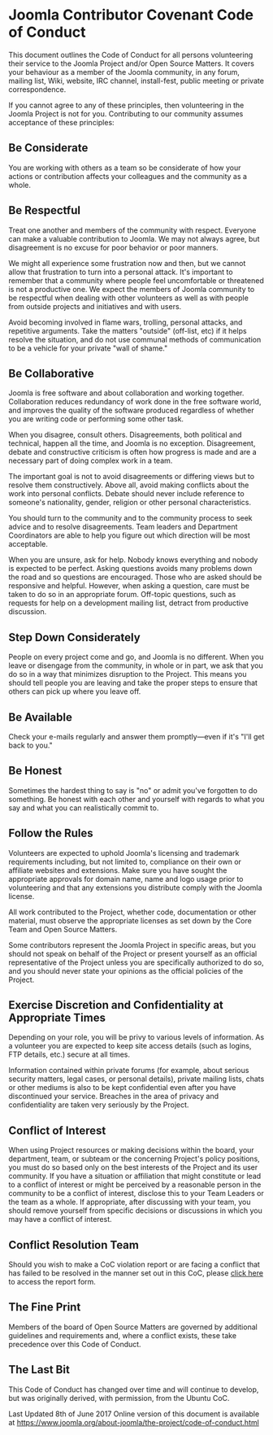 # Joomla Contributor Covenant Code of Conduct

This document outlines the Code of Conduct for all persons volunteering their service to the Joomla Project and/or Open Source Matters. It covers your behaviour as a member of the Joomla community, in any forum, mailing list, Wiki, website, IRC channel, install-fest, public meeting or private correspondence. 

If you cannot agree to any of these principles, then volunteering in the Joomla Project is not for you. Contributing to our community assumes acceptance of these principles:
## Be Considerate

You are working with others as a team so be considerate of how your actions or contribution affects your colleagues and the community as a whole.
## Be Respectful

Treat one another and members of the community with respect. Everyone can make a valuable contribution to Joomla. We may not always agree, but disagreement is no excuse for poor behavior or poor manners.

We might all experience some frustration now and then, but we cannot allow that frustration to turn into a personal attack. It's important to remember that a community where people feel uncomfortable or threatened is not a productive one. We expect the members of Joomla community to be respectful when dealing with other volunteers as well as with people from outside projects and initiatives and with users.

Avoid becoming involved in flame wars, trolling, personal attacks, and repetitive arguments. Take the matters "outside" (off-list, etc) if it helps resolve the situation, and do not use communal methods of communication to be a vehicle for your private "wall of shame."
## Be Collaborative

Joomla is free software and about collaboration and working together. Collaboration reduces redundancy of work done in the free software world, and improves the quality of the software produced regardless of whether you are writing code or performing some other task.

When you disagree, consult others. Disagreements, both political and technical, happen all the time, and Joomla is no exception. Disagreement, debate and constructive criticism is often how progress is made and are a necessary part of doing complex work in a team.

The important goal is not to avoid disagreements or differing views but to resolve them constructively. Above all, avoid making conflicts about the work into personal conflicts. Debate should never include reference to someone's nationality, gender, religion or other personal characteristics.

You should turn to the community and to the community process to seek advice and to resolve disagreements. Team leaders and Department Coordinators are able to help you figure out which direction will be most acceptable.

When you are unsure, ask for help. Nobody knows everything and nobody is expected to be perfect. Asking questions avoids many problems down the road and so questions are encouraged. Those who are asked should be responsive and helpful. However, when asking a question, care must be taken to do so in an appropriate forum. Off-topic questions, such as requests for help on a development mailing list, detract from productive discussion.
## Step Down Considerately

People on every project come and go, and Joomla is no different. When you leave or disengage from the community, in whole or in part, we ask that you do so in a way that minimizes disruption to the Project. This means you should tell people you are leaving and take the proper steps to ensure that others can pick up where you leave off.
## Be Available

Check your e-mails regularly and answer them promptly—even if it's "I'll get back to you."
## Be Honest

Sometimes the hardest thing to say is "no" or admit you've forgotten to do something. Be honest with each other and yourself with regards to what you say and what you can realistically commit to.
## Follow the Rules

Volunteers are expected to uphold Joomla's licensing and trademark requirements including, but not limited to, compliance on their own or affiliate websites and extensions. Make sure you have sought the appropriate approvals for domain name, name and logo usage prior to volunteering and that any extensions you distribute comply with the Joomla license.

All work contributed to the Project, whether code, documentation or other material, must observe the appropriate licenses as set down by the Core Team and Open Source Matters.

Some contributors represent the Joomla Project in specific areas, but you should not speak on behalf of the Project or present yourself as an official representative of the Project unless you are specifically authorized to do so, and you should never state your opinions as the official policies of the Project.
## Exercise Discretion and Confidentiality at Appropriate Times

Depending on your role, you will be privy to various levels of information. As a volunteer you are expected to keep site access details (such as logins, FTP details, etc.) secure at all times.

Information contained within private forums (for example, about serious security matters, legal cases, or personal details), private mailing lists, chats or other mediums is also to be kept confidential even after you have discontinued your service. Breaches in the area of privacy and confidentiality are taken very seriously by the Project.
## Conflict of Interest

When using Project resources or making decisions within the board, your department, team, or subteam or the concerning Project's policy positions, you must do so based only on the best interests of the Project and its user community. If you have a situation or affiliation that might constitute or lead to a conflict of interest or might be perceived by a reasonable person in the community to be a conflict of interest, disclose this to your Team Leaders or the team as a whole. If appropriate, after discussing with your team, you should remove yourself from specific decisions or discussions in which you may have a conflict of interest.
## Conflict Resolution Team

Should you wish to make a CoC violation report or are facing a conflict that has failed to be resolved in the manner set out in this CoC, please [click here](https://docs.google.com/forms/d/e/1FAIpQLSea_VL9NUvUM3iX-gptNuJe5oz5-jp9y5Y4v9ZyKImblfYTcQ/viewform) to access the report form.
## The Fine Print

Members of the board of Open Source Matters are governed by additional guidelines and requirements and, where a conflict exists, these take precedence over this Code of Conduct.
## The Last Bit

This Code of Conduct has changed over time and will continue to develop, but was originally derived, with permission, from the Ubuntu CoC.

Last Updated 8th of June 2017
Online version of this document is available at https://www.joomla.org/about-joomla/the-project/code-of-conduct.html 
